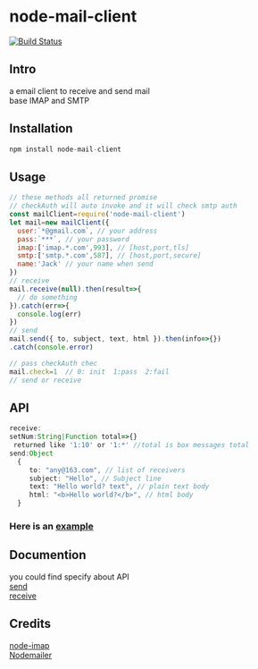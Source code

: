 # node-mail-client
[![Build Status](https://travis-ci.com/wk989898/mail.svg?branch=master)](https://travis-ci.com/wk989898/mail)
## Intro
a email client to receive and send mail  
base IMAP and SMTP
## Installation
``` js
npm install node-mail-client
```
## Usage
```js
// these methods all returned promise
// checkAuth will auto invoke and it will check smtp auth
const mailClient=require('node-mail-client')
let mail=new mailClient({
  user:`*@gmail.com`, // your address
  pass:`***`, // your password
  imap:['imap.*.com',993], // [host,port,tls]
  smtp:['smtp.*.com',587], // [host,port,secure]
  name:'Jack' // your name when send
})
// receive
mail.receive(null).then(result=>{
  // do something
}).catch(err=>{
  console.log(err)  
})
// send 
mail.send({ to, subject, text, html }).then(info=>{})
.catch(console.error)

// pass checkAuth chec
mail.check=1  // 0: init  1:pass  2:fail
// send or receive
```
## API
```ts
receive:
setNum:String|Function total=>{}
 returned like '1:10' or '1:*' //total is box messages total
send:Object
  {
     to: "any@163.com", // list of receivers
     subject: "Hello", // Subject line
     text: "Hello world? text", // plain text body
     html: "<b>Hello world?</b>", // html body
  }  
```
### Here is an [example](./example/test.js)
## Documention
you could find specify  about API  
[send](https://nodemailer.com/about/)  
[receive](https://github.com/mscdex/node-imap)  

## Credits
[node-imap](https://github.com/mscdex/node-imap)  
[Nodemailer](https://github.com/nodemailer/nodemailer)
